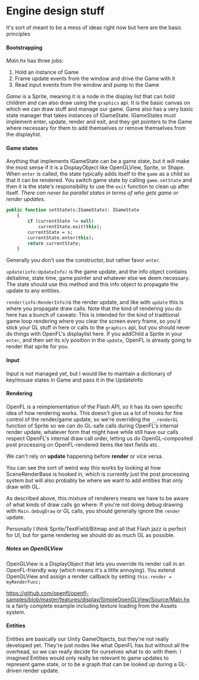 # Engine design stuff

It's sort of meant to be a mess of ideas right now but here are the basic principles

#### Bootstrapping

*Main.hx* has three jobs: 

1. Hold an instance of Game
2. Frame update events from the window and drive the Game with it
3. Read input events from the window and pump to the Game

*Game*  is a Sprite, meaning it is a node in the display list that can hold children and can also draw using the `graphics` api. It is the basic canvas on which we can draw stuff and manage our game. Game also has a very basic state manager that takes instances of IGameState. IGameStates must implement enter, update, render and exit, and they get pointers to the Game where necessary for them to add themselves or remove themselves from the displaylist. 

#### Game states

Anything that implements IGameState can be a game state, but it will make the most sense if it is a DisplayObject like OpenGLView, Sprite, or Shape. When `enter` is called, the state typically adds itself to the `game` as a child so that it can be rendered. You switch game state by calling `game.setState` and then it is the state's responsibility to use the `exit` function to clean up after itself.  *There can never be parallel states in terms of who gets game or render updates*.

```haxe
public function setState(s:IGameState): IGameState
	{
		if (currentState != null)
			currentState.exit(this);
		currentState = s;
		currentState.enter(this);
		return currentState;
	}
```

Generally you don't use the constructor, but rather favor `enter`.

`update(info:UpdateInfo)` is the game update, and the info object contains deltatime, state time, game pointer and whatever else we deem necessary. The state should use this method and this info object to propagate the update to any entities.

`render(info:RenderInfo)`is the render update, and like with `update` this is where you propagate draw calls. Note that the kind of rendering you do here has a bunch of caveats: This is intended for the kind of traditional game loop rendering where you clear the screen every frame, so you'd stick your GL stuff in here or calls to the `graphics` api, but you should never do things with OpenFL's displaylist here. If you addChild a Sprite in your `enter`, and then set its x/y position in the `update`,  OpenFL is already going to render that sprite for you.

#### Input

Input is not managed yet, but I would like to maintain a dictionary of key/mouse states in Game and pass it in the UpdateInfo

#### Rendering

OpenFL is a reimplementation of the Flash API, so it has its own specific idea of how rendering works.  This doesn't give us a lot of hooks for fine control of the render/game update, so we're overriding the `__renderGL` function of Sprite so we can do GL-safe calls during OpenFL's internal render update, whatever form that might have while still have our calls respect OpenFL's internal draw call order, letting us do OpenGL-composited post processing on OpenFL-rendered items like text fields etc. 

We can't rely on **update** happening before **render** or vice versa.

You can see the sort of weird way this works by looking at how SceneRenderBase is hooked in, which is currently just the post processing system but will also probably be where we want to add entities that only draw with GL.

As described above, this mixture of renderers means we have to be aware of what kinds of draw calls go where: If you're not doing debug drawing with `Main.debugDraw` or GL calls, you should generally ignore the `render` update.

Personally I think Sprite/TextField/Bitmap and all that Flash jazz is perfect for UI, but for game rendering we should do as much GL as possible.

##### Notes on OpenGLView

OpenGLView is a DisplayObject that lets you override its render call in an OpenFL-friendly way (which means it's a little annoying). You extend OpenGLView and assign a render callback by setting `this.render = myRenderFunc;` 

https://github.com/openfl/openfl-samples/blob/master/features/display/SimpleOpenGLView/Source/Main.hx is a fairly complete example including texture loading from the Assets system.

#### Entities

Entities are basically our Unity GameObjects, but they're not really developed yet. They're just nodes like what OpenFL has but without all the overhead, so we can really decide for ourselves what to do with them. I imagined Entities would only really be relevant to game updates to represent game state, or to be a graph that can be looked up during a GL-driven render update.